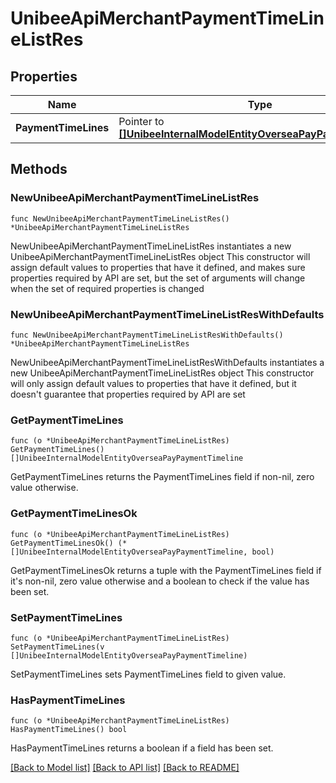 # UnibeeApiMerchantPaymentTimeLineListRes

## Properties

Name | Type | Description | Notes
------------ | ------------- | ------------- | -------------
**PaymentTimeLines** | Pointer to [**[]UnibeeInternalModelEntityOverseaPayPaymentTimeline**](UnibeeInternalModelEntityOverseaPayPaymentTimeline.md) | PaymentTimeLines | [optional] 

## Methods

### NewUnibeeApiMerchantPaymentTimeLineListRes

`func NewUnibeeApiMerchantPaymentTimeLineListRes() *UnibeeApiMerchantPaymentTimeLineListRes`

NewUnibeeApiMerchantPaymentTimeLineListRes instantiates a new UnibeeApiMerchantPaymentTimeLineListRes object
This constructor will assign default values to properties that have it defined,
and makes sure properties required by API are set, but the set of arguments
will change when the set of required properties is changed

### NewUnibeeApiMerchantPaymentTimeLineListResWithDefaults

`func NewUnibeeApiMerchantPaymentTimeLineListResWithDefaults() *UnibeeApiMerchantPaymentTimeLineListRes`

NewUnibeeApiMerchantPaymentTimeLineListResWithDefaults instantiates a new UnibeeApiMerchantPaymentTimeLineListRes object
This constructor will only assign default values to properties that have it defined,
but it doesn't guarantee that properties required by API are set

### GetPaymentTimeLines

`func (o *UnibeeApiMerchantPaymentTimeLineListRes) GetPaymentTimeLines() []UnibeeInternalModelEntityOverseaPayPaymentTimeline`

GetPaymentTimeLines returns the PaymentTimeLines field if non-nil, zero value otherwise.

### GetPaymentTimeLinesOk

`func (o *UnibeeApiMerchantPaymentTimeLineListRes) GetPaymentTimeLinesOk() (*[]UnibeeInternalModelEntityOverseaPayPaymentTimeline, bool)`

GetPaymentTimeLinesOk returns a tuple with the PaymentTimeLines field if it's non-nil, zero value otherwise
and a boolean to check if the value has been set.

### SetPaymentTimeLines

`func (o *UnibeeApiMerchantPaymentTimeLineListRes) SetPaymentTimeLines(v []UnibeeInternalModelEntityOverseaPayPaymentTimeline)`

SetPaymentTimeLines sets PaymentTimeLines field to given value.

### HasPaymentTimeLines

`func (o *UnibeeApiMerchantPaymentTimeLineListRes) HasPaymentTimeLines() bool`

HasPaymentTimeLines returns a boolean if a field has been set.


[[Back to Model list]](../README.md#documentation-for-models) [[Back to API list]](../README.md#documentation-for-api-endpoints) [[Back to README]](../README.md)


